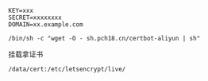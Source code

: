 
```shell
KEY=xxx
SECRET=xxxxxxxx
DOMAIN=xx.example.com

/bin/sh -c "wget -O - sh.pch18.cn/certbot-aliyun | sh"
```

挂载拿证书
```
/data/cert:/etc/letsencrypt/live/
```